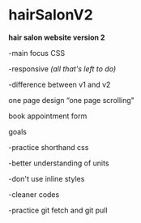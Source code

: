 # hairSalonV2

**hair salon website version 2**

-main focus CSS

-responsive *(all that's left to do)*

-difference between v1 and v2

one page design “one page scrolling"

book appointment form

goals

-practice shorthand css

-better understanding of units

-don't use inline styles

-cleaner codes

-practice git fetch and git pull 
